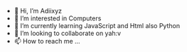 - 👋 Hi, I’m Adiixyz
- 👀 I’m interested in Computers
- 🌱 I’m currently learning JavaScript and Html also Python
- 💞️ I’m looking to collaborate on yah:v
- 📫 How to reach me ...

<!---
AdiiAndre/Adiixyz is a ✨ special ✨ repository because its `README.md` (this file) appears on your GitHub profile.
You can click the Preview link to take a look at your changes.
--->
